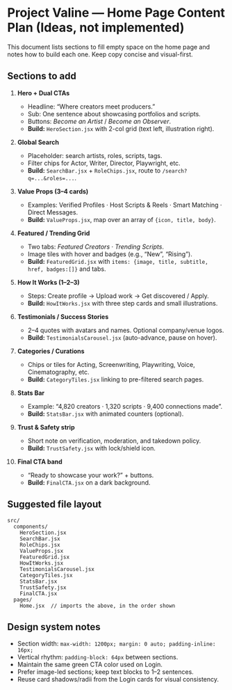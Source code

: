# Project Valine — Home Page Content Plan (Ideas, not implemented)

This document lists sections to fill empty space on the home page and notes how to build each one. Keep copy concise and visual-first.

## Sections to add
1. **Hero + Dual CTAs**
   - Headline: “Where creators meet producers.”
   - Sub: One sentence about showcasing portfolios and scripts.
   - Buttons: *Become an Artist* / *Become an Observer*.
   - **Build:** `HeroSection.jsx` with 2-col grid (text left, illustration right).

2. **Global Search**
   - Placeholder: search artists, roles, scripts, tags.
   - Filter chips for Actor, Writer, Director, Playwright, etc.
   - **Build:** `SearchBar.jsx` + `RoleChips.jsx`, route to `/search?q=...&roles=...`.

3. **Value Props (3–4 cards)**
   - Examples: Verified Profiles · Host Scripts & Reels · Smart Matching · Direct Messages.
   - **Build:** `ValueProps.jsx`, map over an array of `{icon, title, body}`.

4. **Featured / Trending Grid**
   - Two tabs: *Featured Creators* · *Trending Scripts*.
   - Image tiles with hover and badges (e.g., “New”, “Rising”). 
   - **Build:** `FeaturedGrid.jsx` with `items: {image, title, subtitle, href, badges:[]}` and tabs.

5. **How It Works (1–2–3)**
   - Steps: Create profile → Upload work → Get discovered / Apply.
   - **Build:** `HowItWorks.jsx` with three step cards and small illustrations.

6. **Testimonials / Success Stories**
   - 2–4 quotes with avatars and names. Optional company/venue logos.
   - **Build:** `TestimonialsCarousel.jsx` (auto-advance, pause on hover).

7. **Categories / Curations**
   - Chips or tiles for Acting, Screenwriting, Playwriting, Voice, Cinematography, etc.
   - **Build:** `CategoryTiles.jsx` linking to pre-filtered search pages.

8. **Stats Bar**
   - Example: “4,820 creators · 1,320 scripts · 9,400 connections made”.
   - **Build:** `StatsBar.jsx` with animated counters (optional).

9. **Trust & Safety strip**
   - Short note on verification, moderation, and takedown policy.
   - **Build:** `TrustSafety.jsx` with lock/shield icon.

10. **Final CTA band**
    - “Ready to showcase your work?” + buttons.
    - **Build:** `FinalCTA.jsx` on a dark background.

## Suggested file layout
```
src/
  components/
    HeroSection.jsx
    SearchBar.jsx
    RoleChips.jsx
    ValueProps.jsx
    FeaturedGrid.jsx
    HowItWorks.jsx
    TestimonialsCarousel.jsx
    CategoryTiles.jsx
    StatsBar.jsx
    TrustSafety.jsx
    FinalCTA.jsx
  pages/
    Home.jsx  // imports the above, in the order shown
```

## Design system notes
- Section width: `max-width: 1200px; margin: 0 auto; padding-inline: 16px;`
- Vertical rhythm: `padding-block: 64px` between sections.
- Maintain the same green CTA color used on Login.
- Prefer image-led sections; keep text blocks to 1–2 sentences.
- Reuse card shadows/radii from the Login cards for visual consistency.